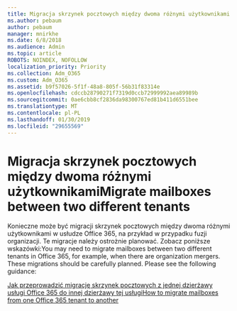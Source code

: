 ```yaml
---
title: Migracja skrzynek pocztowych między dwoma różnymi użytkownikami
ms.author: pebaum
author: pebaum
manager: mnirkhe
ms.date: 6/8/2018
ms.audience: Admin
ms.topic: article
ROBOTS: NOINDEX, NOFOLLOW
localization_priority: Priority
ms.collection: Adm_O365
ms.custom: Adm_O365
ms.assetid: b9f57026-5f1f-48a8-805f-56b31f83314e
ms.openlocfilehash: cdccb28790271f7319d0ccb72999992aea89989b
ms.sourcegitcommit: 0ae6cbb8cf2836da98300767ed81b411d6551bee
ms.translationtype: MT
ms.contentlocale: pl-PL
ms.lasthandoff: 01/30/2019
ms.locfileid: "29655569"
---
```

# <a name="migrate-mailboxes-between-two-different-tenants"></a><span data-ttu-id="c2aa8-102">Migracja skrzynek pocztowych między dwoma różnymi użytkownikami</span><span class="sxs-lookup"><span data-stu-id="c2aa8-102">Migrate mailboxes between two different tenants</span></span>

<span data-ttu-id="c2aa8-p101">Konieczne może być migracji skrzynek pocztowych między dwoma różnymi użytkownikami w usłudze Office 365, na przykład w przypadku fuzji organizacji. Te migracje należy ostrożnie planować. Zobacz poniższe wskazówki:</span><span class="sxs-lookup"><span data-stu-id="c2aa8-p101">You may need to migrate mailboxes between two different tenants in Office 365, for example, when there are organization mergers. These migrations should be carefully planned. Please see the following guidance:</span></span>
  
[<span data-ttu-id="c2aa8-106">Jak przeprowadzić migrację skrzynek pocztowych z jednej dzierżawy usługi Office 365 do innej dzierżawy tej usługi</span><span class="sxs-lookup"><span data-stu-id="c2aa8-106">How to migrate mailboxes from one Office 365 tenant to another</span></span>](https://support.office.com/article/how-to-migrate-mailboxes-from-one-office-365-tenant-to-another-65af7d77-3e79-44d4-9173-04fd991358b7)
  

